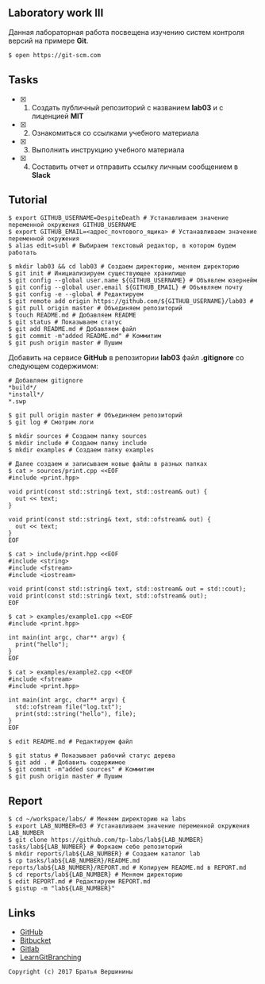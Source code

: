 ## Laboratory work III

Данная лабораторная работа посвещена изучению систем контроля версий на примере **Git**.

```bash
$ open https://git-scm.com
```

## Tasks

- [X] 1. Создать публичный репозиторий с названием **lab03** и с лиценцией **MIT**
- [X] 2. Ознакомиться со ссылками учебного материала
- [X] 3. Выполнить инструкцию учебного материала
- [X] 4. Составить отчет и отправить ссылку личным сообщением в **Slack**

## Tutorial

```ShellSession
$ export GITHUB_USERNAME=DespiteDeath # Устанавливаем значение переменной окружения GITHUB_USERNAME
$ export GITHUB_EMAIL=<адрес_почтового_ящика> # Устанавливаем значение переменной окружения
$ alias edit=subl # Выбираем текстовый редактор, в котором будем работать
```

```ShellSession
$ mkdir lab03 && cd lab03 # Создаем директорию, меняем директорию
$ git init # Инициализируем существующее хранилище
$ git config --global user.name ${GITHUB_USERNAME} # Объявлем юзернейм
$ git config --global user.email ${GITHUB_EMAIL} # Объявляем почту
$ git config -e --global # Редактируем 
$ git remote add origin https://github.com/${GITHUB_USERNAME}/lab03 #
$ git pull origin master # Объединяем репозиторий
$ touch README.md # Добавляем README
$ git status # Показываем статус
$ git add README.md # Добавляем файл
$ git commit -m"added README.md" # Коммитим
$ git push origin master # Пушим
```

Добавить на сервисе **GitHub** в репозитории **lab03** файл **.gitignore**
со следующем содержимом:

```ShellSession
# Добавляем gitignore
*build*/ 
*install*/
*.swp
```

```ShellSession
$ git pull origin master # Объединяем репозиторий
$ git log # Смотрим логи
```

```ShellSession
$ mkdir sources # Создаем папку sources
$ mkdir include # Создаем папку include
$ mkdir examples # Создаем папку examples

# Далее создаем и записываем новые файлы в разных папках
$ cat > sources/print.cpp <<EOF
#include <print.hpp>

void print(const std::string& text, std::ostream& out) {
  out << text;
}

void print(const std::string& text, std::ofstream& out) {
  out << text;
}
EOF
```

```ShellSession
$ cat > include/print.hpp <<EOF 
#include <string>
#include <fstream>
#include <iostream>

void print(const std::string& text, std::ostream& out = std::cout);
void print(const std::string& text, std::ofstream& out);
EOF
```

```ShellSession
$ cat > examples/example1.cpp <<EOF
#include <print.hpp>

int main(int argc, char** argv) {
  print("hello");
}
EOF
```

```ShellSession
$ cat > examples/example2.cpp <<EOF
#include <fstream>
#include <print.hpp>

int main(int argc, char** argv) {
  std::ofstream file("log.txt");
  print(std::string("hello"), file);
}
EOF
```

```ShellSession
$ edit README.md # Редактируем файл
```

```ShellSession
$ git status # Показывает рабочий статус дерева
$ git add . # Добавить содержимое
$ git commit -m"added sources" # Коммитим
$ git push origin master # Пушим 
```

## Report

```ShellSession
$ cd ~/workspace/labs/ # Меняем директорию на labs
$ export LAB_NUMBER=03 # Устанавливаем значение переменной окружения LAB_NUMBER
$ git clone https://github.com/tp-labs/lab${LAB_NUMBER} tasks/lab${LAB_NUMBER} # Форкаем себе репозиторий
$ mkdir reports/lab${LAB_NUMBER} # Создаем каталог lab
$ cp tasks/lab${LAB_NUMBER}/README.md reports/lab${LAB_NUMBER}/REPORT.md # Копируем README.md в REPORT.md
$ cd reports/lab${LAB_NUMBER} # Меняем директорию
$ edit REPORT.md # Редактируем REPORT.md
$ gistup -m "lab${LAB_NUMBER}"
```

## Links

- [GitHub](https://github.com)
- [Bitbucket](https://bitbucket.org)
- [Gitlab](https://about.gitlab.com)
- [LearnGitBranching](http://learngitbranching.js.org/)

```
Copyright (c) 2017 Братья Вершинины
```
